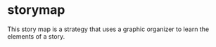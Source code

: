 # storymap
This story map is a strategy that uses a graphic organizer to learn the elements of a story.
